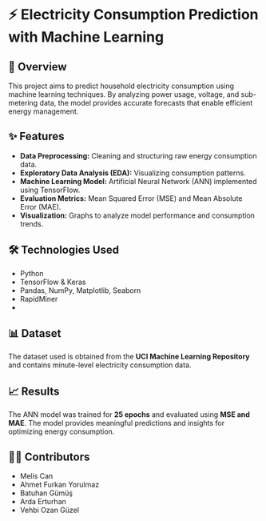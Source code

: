 # ⚡️ **Electricity Consumption Prediction with Machine Learning**

## 📌 **Overview**
This project aims to predict household electricity consumption using machine learning techniques. By analyzing power usage, voltage, and sub-metering data, the model provides accurate forecasts that enable efficient energy management.

## ✨ **Features**
- **Data Preprocessing:** Cleaning and structuring raw energy consumption data.
- **Exploratory Data Analysis (EDA):** Visualizing consumption patterns.
- **Machine Learning Model:** Artificial Neural Network (ANN) implemented using TensorFlow.
- **Evaluation Metrics:** Mean Squared Error (MSE) and Mean Absolute Error (MAE).
- **Visualization:** Graphs to analyze model performance and consumption trends.

## 🛠️ **Technologies Used**
- Python
- TensorFlow & Keras
- Pandas, NumPy, Matplotlib, Seaborn
- RapidMiner
- 
## 📊 **Dataset**
The dataset used is obtained from the **UCI Machine Learning Repository** and contains minute-level electricity consumption data.

## 📈 **Results**
The ANN model was trained for **25 epochs** and evaluated using **MSE and MAE**. The model provides meaningful predictions and insights for optimizing energy consumption.

## 👨‍💻 **Contributors**
- Melis Can
- Ahmet Furkan Yorulmaz
- Batuhan Gümüş
- Arda Erturhan
- Vehbi Ozan Güzel
